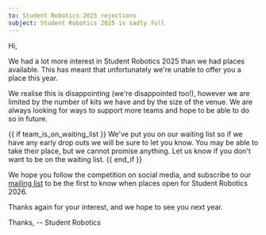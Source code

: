 ```yaml
---
to: Student Robotics 2025 rejections
subject: Student Robotics 2025 is sadly full
---
```


Hi,

We had a lot more interest in Student Robotics 2025 than we had places
available. This has meant that unfortunately we're unable to offer you a place
this year.

We realise this is disappointing (we're disappointed too!), however we are
limited by the number of kits we have and by the size of the venue. We are
always looking for ways to support more teams and hope to be able to do so in
future.

{{ if team_is_on_waiting_list }}
We've put you on our waiting list so if we have any early drop outs we will be
sure to let you know. You may be able to take their place, but we cannot promise
anything. Let us know if you don't want to be on the waiting list.
{{ end_if }}

We hope you follow the competition on social media, and subscribe to our
[mailing list](https://studentrobotics.org/compete/) to be the first to know
when places open for Student Robotics 2026.

Thanks again for your interest, and we hope to see you next year.

Thanks,
 -- Student Robotics
